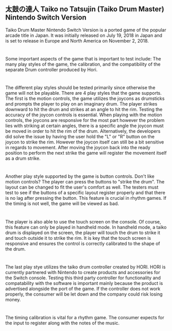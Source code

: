 ## 太鼓の達人 Taiko no Tatsujin (Taiko Drum Master) Nintendo Switch Version
Taiko Drum Master Nintendo Switch Version is a ported game of the popular arcade title in Japan.
It was initially released on July 19, 2018 in Japan and is set to release in Europe and North America on November 2, 2018.
# 
Some important aspects of the game that is important to test include: The many play styles of the game, the calibration, and the compatibility of the separate Drum controller produced by Hori.
#
The different play styles should be tested primarily since otherwise the game will not be playable. There are 4 play styles that the game supports. The first is the motion controls, the game utilizes the joycons as drumsticks and prompts the player to play on an imaginary drum. The player strikes downward to hit the drum and strikes at an angle to hit the rim. Testing the accuracy of the joycon controls is essential. When playing with the motion controls, the joycons are responsive for the most part however the problem lies with striking at certain angles, there is a specific angle the joycon must be moved in order to hit the rim of the drum. Alternatively, the developers did solve the issue by having the user hold the "L" or "R" button on the joycon to strike the rim. However the joycon itself can still be a bit sensitive in regards to movement. After moving the joycon back into the ready position to perform the next strike the game will register the movement itself as a drum strike.
#
Another play style supported by the game is button controls. Don't like motion controls? The player can press the buttons to "strike the drum". The layout can be changed to fit the user's comfort as well. The testers must test to see if the buttons of a specific layout register properly and that there is no lag after pressing the button. This feature is crucial in rhythm games. If the timing is not well, the game will be viewed as bad.
#
The player is also able to use the touch screen on the console. Of course, this feature can only be played in handheld mode. In handheld mode, a taiko drum is displayed on the screen, the player will touch the drum to strike it and touch outside it to strike the rim. It is key that the touch screen is responsive and ensures the control is correctly calibrated to the shape of the drum.
#
The last play stye utilizes the taiko drum controller created by HORI. HORI is currently partnered with Nintendo to create products and accessories for the Switch console. Testing this third party controller for functionality and compatability with the software is important mainly because the product is advertised alongside the port of the game. If the controller does not work properly, the consumer will be let down and the company could risk losing money.
#
The timing calibration is vital for a rhythm game. The consumer expects for the input to register along with the notes of the music.  
